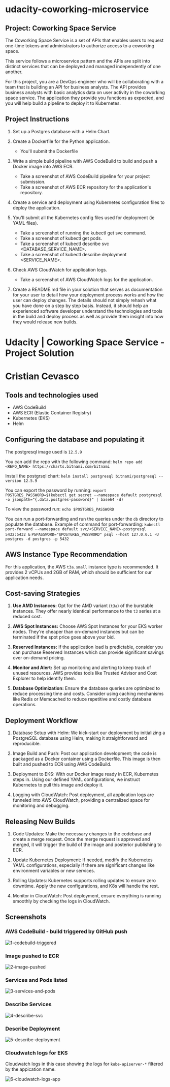 # udacity-coworking-microservice

## Project: Coworking Space Service

The Coworking Space Service is a set of APIs that enables users to request one-time 
tokens and administrators to authorize access to a coworking space.

This service follows a microservice pattern and the APIs are split into distinct 
services that can be deployed and managed independently of one another.

For this project, you are a DevOps engineer who will be collaborating with a team that 
is building an API for business analysts. The API provides business analysts with basic 
analytics data on user activity in the coworking space service. The application they 
provide you functions as expected, and you will help build a pipeline to deploy it to Kubernetes.

## Project Instructions

1. Set up a Postgres database with a Helm Chart.

2. Create a Dockerfile for the Python application.
    - You'll submit the Dockerfile

3. Write a simple build pipeline with AWS CodeBuild to build and push a Docker image into AWS ECR.
    - Take a screenshot of AWS CodeBuild pipeline for your project submission.
    - Take a screenshot of AWS ECR repository for the application's repository.

4. Create a service and deployment using Kubernetes configuration files to deploy the application.

5. You'll submit all the Kubernetes config files used for deployment (ie YAML files).
    - Take a screenshot of running the kubectl get svc command.
    - Take a screenshot of kubectl get pods.
    - Take a screenshot of kubectl describe svc <DATABASE_SERVICE_NAME>.
    - Take a screenshot of kubectl describe deployment <SERVICE_NAME>.

6. Check AWS CloudWatch for application logs.
    - Take a screenshot of AWS CloudWatch logs for the application.

7. Create a README.md file in your solution that serves as documentation for your user to detail how your deployment process works and how the user can deploy changes. The details should not simply rehash what you have done on a step by step basis. Instead, it should help an experienced software developer understand the technologies and tools in the build and deploy process as well as provide them insight into how they would release new builds.

# Udacity | Coworking Space Service - Project Solution
# Cristian Cevasco

## Tools and technologies used

- AWS CodeBuild
- AWS ECR (Elastic Container Registry)
- Kubernetes (EKS)
- Helm

## Configuring the database and populating it

The postgresql image used is `12.5.9`

You can add the repo with the following command:
`helm repo add <REPO_NAME> https://charts.bitnami.com/bitnami`

Install the postgrsql chart:
`helm install postgresql bitnami/postgresql --version 12.5.9`

You can export the password by running:
`export POSTGRES_PASSWORD=$(kubectl get secret --namespace default postgresql -o jsonpath="{.data.postgres-password}" | base64 -d)`

To view the password run:
`echo $POSTGRES_PASSWORD`

You can run a port-forwarding and run the queries under the `db` directory to populate the database.
Example of command for port-forwarding:
`kubectl port-forward --namespace default svc/<SERVICE_NAME>-postgresql 5432:5432 &`
`PGPASSWORD="$POSTGRES_PASSWORD" psql --host 127.0.0.1 -U postgres -d postgres -p 5432`

## AWS Instance Type Recommendation

For this application, the AWS `t3a.small` instance type is recommended. It provides 2 vCPUs and 2GB of RAM, which should be sufficient for our application needs. 

## Cost-saving Strategies

1. **Use AMD Instances:** Opt for the AMD variant (`t3a`) of the burstable instances. They offer nearly identical performance to the `t3` series at a reduced cost.

2. **AWS Spot Instances:** Choose AWS Spot Instances for your EKS worker nodes. They're cheaper than on-demand instances but can be terminated if the spot price goes above your bid.

3. **Reserved Instances:** If the application load is predictable, consider you can purchase Reserved Instances which can provide significant savings over on-demand pricing.

4. **Monitor and Alert:** Set up monitoring and alerting to keep track of unused resources. AWS provides tools like Trusted Advisor and Cost Explorer to help identify them.

5. **Database Optimization:** Ensure the database queries are optimized to reduce processing time and costs. Consider using caching mechanisms like Redis or Memcached to reduce repetitive and costly database operations.

## Deployment Workflow

1. Database Setup with Helm: We kick-start our deployment by initializing a PostgreSQL database using Helm, making it straightforward and reproducible.

2. Image Build and Push: Post our application development; the code is packaged as a Docker container using a Dockerfile. This image is then built and pushed to ECR using AWS CodeBuild.

3. Deployment to EKS: With our Docker image ready in ECR, Kubernetes steps in. Using our defined YAML configurations, we instruct Kubernetes to pull this image and deploy it.

4. Logging with CloudWatch: Post deployment, all application logs are funneled into AWS CloudWatch, providing a centralized space for monitoring and debugging.

##  Releasing New Builds

1. Code Updates: Make the necessary changes to the codebase and create a merge request. Once the merge request is approved and merged, it will trigger the build of the image and posterior publishing to ECR.

3. Update Kubernetes Deployment: If needed, modify the Kubernetes YAML configurations, especially if there are significant changes like environment variables or new services.

4. Rolling Updates: Kubernetes supports rolling updates to ensure zero downtime. Apply the new configurations, and K8s will handle the rest.

5. Monitor in CloudWatch: Post deployment, ensure everything is running smoothly by checking the logs in CloudWatch.

## Screenshots

### AWS CodeBuild - build triggered by GitHub push

![1-codebuild-triggered](images/1-codebuild-triggered.png)

### Image pushed to ECR

![2-image-pushed](images/2-image-pushed.png)

### Services and Pods listed

![3-services-and-pods](images/3-services-and-pods.png)

### Describe Services

![4-describe-svc](images/4-describe-svc.png)

### Describe Deployment

![5-describe-deployment](images/5-describe-deployment.png)

### Cloudwatch logs for EKS

Cloudwatch logs in this case showing the logs for `kube-apiserver-*` filtered by the appication name.

![6-cloudwatch-logs-app](images/6-cloudwatch-logs-app.png)
